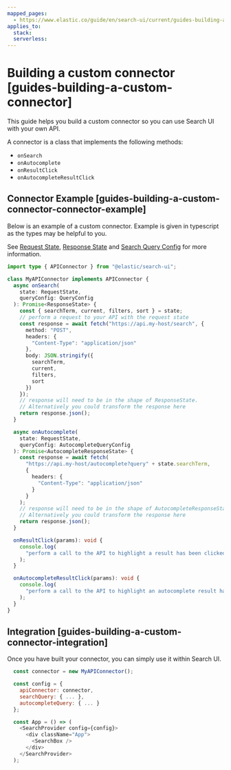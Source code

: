 ```yaml
---
mapped_pages:
  - https://www.elastic.co/guide/en/search-ui/current/guides-building-a-custom-connector.html
applies_to:
  stack:
  serverless:
---
```


# Building a custom connector [guides-building-a-custom-connector]

This guide helps you build a custom connector so you can use Search UI with your own API.

A connector is a class that implements the following methods:

- `onSearch`
- `onAutocomplete`
- `onResultClick`
- `onAutocompleteResultClick`

## Connector Example [guides-building-a-custom-connector-connector-example]

Below is an example of a custom connector. Example is given in typescript as the types may be helpful to you.

See [Request State](/reference/api-core-state.md#api-core-state-request-state), [Response State](/reference/api-core-state.md#api-core-state-response-state) and [Search Query Config](/reference/api-core-configuration.md#api-core-configuration-search-query-queryconfig) for more information.

```typescript
import type { APIConnector } from "@elastic/search-ui";

class MyAPIConnector implements APIConnector {
  async onSearch(
    state: RequestState,
    queryConfig: QueryConfig
  ): Promise<ResponseState> {
    const { searchTerm, current, filters, sort } = state;
    // perform a request to your API with the request state
    const response = await fetch("https://api.my-host/search", {
      method: "POST",
      headers: {
        "Content-Type": "application/json"
      },
      body: JSON.stringify({
        searchTerm,
        current,
        filters,
        sort
      })
    });
    // response will need to be in the shape of ResponseState.
    // Alternatively you could transform the response here
    return response.json();
  }

  async onAutocomplete(
    state: RequestState,
    queryConfig: AutocompleteQueryConfig
  ): Promise<AutocompleteResponseState> {
    const response = await fetch(
      "https://api.my-host/autocomplete?query" + state.searchTerm,
      {
        headers: {
          "Content-Type": "application/json"
        }
      }
    );
    // response will need to be in the shape of AutocompleteResponseState.
    // Alternatively you could transform the response here
    return response.json();
  }

  onResultClick(params): void {
    console.log(
      "perform a call to the API to highlight a result has been clicked"
    );
  }

  onAutocompleteResultClick(params): void {
    console.log(
      "perform a call to the API to highlight an autocomplete result has been clicked"
    );
  }
}
```

## Integration [guides-building-a-custom-connector-integration]

Once you have built your connector, you can simply use it within Search UI.

```js
  const connector = new MyAPIConnector();

  const config = {
    apiConnector: connector,
    searchQuery: { ... },
    autocompleteQuery: { ... }
  };

  const App = () => (
    <SearchProvider config={config}>
      <div className="App">
        <SearchBox />
      </div>
    </SearchProvider>
  );
```
